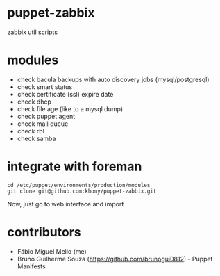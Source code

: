 puppet-zabbix
=====
zabbix util scripts

modules
=====
* check bacula backups with auto discovery jobs (mysql/postgresql)
* check smart status
* check certificate (ssl) expire date
* check dhcp
* check file age (like to a mysql dump)
* check puppet agent
* check mail queue
* check rbl
* check samba

integrate with foreman
=====
```
cd /etc/puppet/environments/production/modules
git clone git@github.com:khony/puppet-zabbix.git
```

Now, just go to web interface and import

contributors
=====

* Fábio Miguel Mello (me)
* Bruno Guilherme Souza (https://github.com/brunogui0812) - Puppet Manifests

